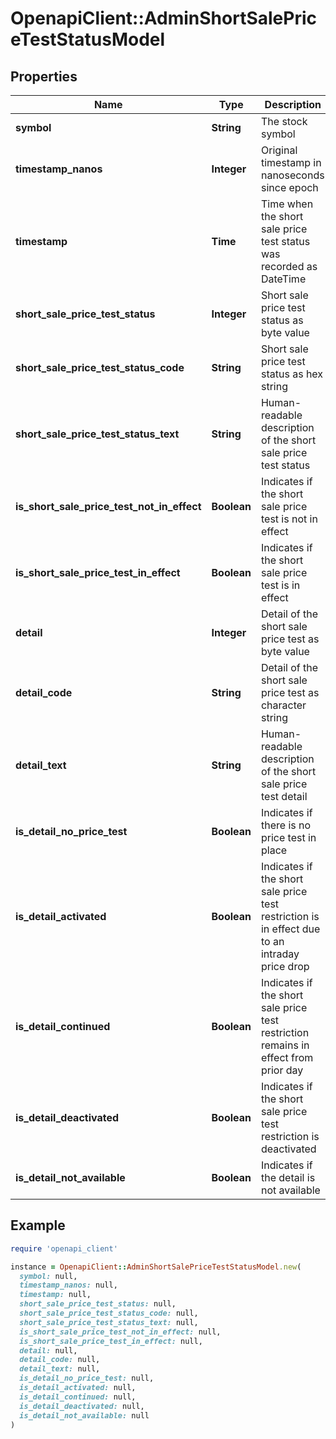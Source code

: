 # OpenapiClient::AdminShortSalePriceTestStatusModel

## Properties

| Name | Type | Description | Notes |
| ---- | ---- | ----------- | ----- |
| **symbol** | **String** | The stock symbol | [optional] |
| **timestamp_nanos** | **Integer** | Original timestamp in nanoseconds since epoch | [optional] |
| **timestamp** | **Time** | Time when the short sale price test status was recorded as DateTime | [optional] |
| **short_sale_price_test_status** | **Integer** | Short sale price test status as byte value | [optional] |
| **short_sale_price_test_status_code** | **String** | Short sale price test status as hex string | [optional] |
| **short_sale_price_test_status_text** | **String** | Human-readable description of the short sale price test status | [optional] |
| **is_short_sale_price_test_not_in_effect** | **Boolean** | Indicates if the short sale price test is not in effect | [optional] |
| **is_short_sale_price_test_in_effect** | **Boolean** | Indicates if the short sale price test is in effect | [optional] |
| **detail** | **Integer** | Detail of the short sale price test as byte value | [optional] |
| **detail_code** | **String** | Detail of the short sale price test as character string | [optional] |
| **detail_text** | **String** | Human-readable description of the short sale price test detail | [optional] |
| **is_detail_no_price_test** | **Boolean** | Indicates if there is no price test in place | [optional] |
| **is_detail_activated** | **Boolean** | Indicates if the short sale price test restriction is in effect due to an intraday price drop | [optional] |
| **is_detail_continued** | **Boolean** | Indicates if the short sale price test restriction remains in effect from prior day | [optional] |
| **is_detail_deactivated** | **Boolean** | Indicates if the short sale price test restriction is deactivated | [optional] |
| **is_detail_not_available** | **Boolean** | Indicates if the detail is not available | [optional] |

## Example

```ruby
require 'openapi_client'

instance = OpenapiClient::AdminShortSalePriceTestStatusModel.new(
  symbol: null,
  timestamp_nanos: null,
  timestamp: null,
  short_sale_price_test_status: null,
  short_sale_price_test_status_code: null,
  short_sale_price_test_status_text: null,
  is_short_sale_price_test_not_in_effect: null,
  is_short_sale_price_test_in_effect: null,
  detail: null,
  detail_code: null,
  detail_text: null,
  is_detail_no_price_test: null,
  is_detail_activated: null,
  is_detail_continued: null,
  is_detail_deactivated: null,
  is_detail_not_available: null
)
```


